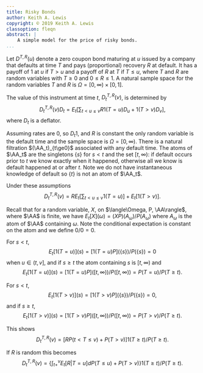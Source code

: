 ```yaml
---
title: Risky Bonds
author: Keith A. Lewis
copyright: © 2019 Keith A. Lewis
classoption: fleqn
abstract: |
	A simple model for the price of risky bonds.
...
```


Let $D^{T,R}(u)$ denote a zero coupon bond
maturing at $u$ issued by a company that defaults at time $T$ and pays
(proportional) recovery $R$ at default.  It has a payoff of $1$ at $u$
if $T > u$ and a payoff of $R$ at $T$ if $T\le u$, where $T$ and $R$
are random variables with $T\ge 0$ and $0\le R\le 1$.
A natural sample space for the random variables $T$ and $R$ is
$\Omega = [0,\infty)\times [0,1]$.

The value of this instrument at time $t$, $D_t^{T,R}(v)$, is determined by
$$
	D_t^{T,R}(v)D_t = E_t[\sum_{t<u\le v} R1(T = u)D_u + 1(T > v)D_v],
$$
where $D_t$ is a deflator.

Assuming rates are 0, so $D_t 1$, and $R$ is constant the only
random variable is the default time and the sample space is $\Omega =
[0,\infty)$.  There is a natural filtration $(\AA_t)_{t\ge0}$ associated
with any default time.  The atoms of $\AA_t$ are the singletons $\{s\}$
for $s < t$ and the set $[t,\infty)$: if default occurs prior to $t$ we
know exactly when it happened, otherwise all we know is default happened
at or after $t$. Note we do not have instantaneous knowledge of default
so $\{t\}$ is not an atom of $\AA_t$.

Under these assumptions
$$
	D_t^{T,R}(v) = R E_t[\sum_{t< u \le v} 1(T = u)] + E_t[1(T > v)].
$$

Recall that for a random variable, $X$, on $\langle\Omega, P,
\AA\rangle$, where $\AA$ is finite, we have $E_t[X](\omega) =
(XP)(A_\omega)/P(A_\omega)$ where $A_\omega$ is the atom of $\AA$
containing $\omega$. Note the conditional expectation is constant on
the atom and we define $0/0 = 0$.

For  $s < t$,
$$
E_t[1(T = u)](s) = [1(T = u) P](\{s\})/P(\{s\}) = 0
$$
when $u \in (t, v]$,
and if $s\ge t$ the atom containing $s$ is $[t,\infty)$ and
$$
E_t[1(T = u)](s) = [1(T = u) P]([t,\infty))/P([t,\infty)) = P(T = u)/P(T \ge t).
$$

For  $s < t$,
$$
E_t[1(T > v)](s) = [1(T > v) P](\{s\})/P(\{s\}) = 0,
$$
and if $s\ge t$,
$$
E_t[1(T > v)](s) = [1(T > v)P]([t,\infty))/P([t,\infty)) = P(T > v)/P(T\ge t).
$$

This shows
$$
D_t^{T,R}(v) = [R P(t < T \le v) + P(T > v)]1(T \ge t)/P(T\ge t).
$$

If $R$ is random this becomes
$$
D_t^{T,R}(v) = \bigl\{\int_{t+}^v E_t[R|T=u] dP(T\le u) + P(T > v)\bigl\}1(T \ge t)/P(T\ge t).
$$
